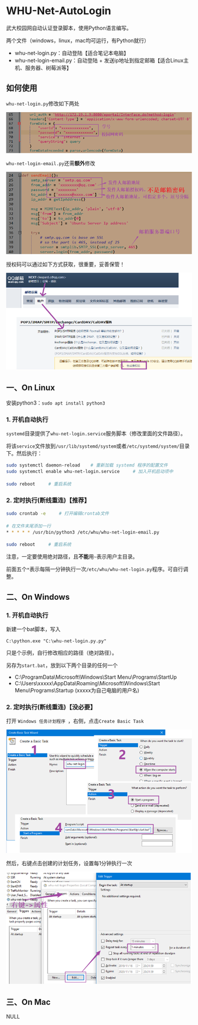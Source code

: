 # WHU-Net-AutoLogin
武大校园网自动认证登录脚本，使用Python语言编写。

两个文件（windows，linux，mac均可运行，有Python就行）

+ whu-net-login.py：自动登陆【适合笔记本电脑】
+ whu-net-login-email.py：自动登陆 + 发送ip地址到指定邮箱【适合Linux主机、服务器、树莓派等】

## 如何使用

`whu-net-login.py`修改如下两处

![image-20191116201027802](assets/README/image-20191116201027802.png)

`whu-net-login-email.py`还需**额外**修改

![image-20191116200849538](assets/README/image-20191116200849538.png)

授权码可以通过如下方式获取，很重要，妥善保管！

![image-20191116201357030](assets/README/image-20191116201357030.png)



## 一、On Linux

安装python3：`sudo apt install python3`

### 1. 开机自动执行

`systemd`目录提供了`whu-net-login.service`服务脚本（修改里面的文件路径）。

将该`service`文件放到`/usr/lib/systemd/system`或者`/etc/systemd/system/`目录下。然后执行：

```sh
sudo systemctl daemon-reload	# 重新加载 systemd 程序的配置文件
sudo systemctl enable whu-net-login.service		# 加入开机启动项中

sudo reboot 	# 重启系统
```

### 2. 定时执行(断线重连)【推荐】

```sh
sudo crontab -e		# 打开编辑crontab文件

# 在文件末尾添加一行
* * * * * /usr/bin/python3 /etc/whu/whu-net-login-email.py

sudo reboot 	# 重启系统
```

注意，一定要使用绝对路径，且**不能**用`~`表示用户主目录。

前面五个`*`表示每隔一分钟执行一次`/etc/whu/whu-net-login.py`程序。可自行调整。



## 二、On Windows

### 1. 开机自动执行

新建一个bat脚本，写入

```
C:\python.exe "C:\whu-net-login.py.py"
```

只是个示例，自行修改相应的路径（绝对路径）。

另存为`start.bat`，放到以下两个目录的任何一个

+ C:\ProgramData\Microsoft\Windows\Start Menu\Programs\StartUp
+ C:\Users\xxxxx\AppData\Roaming\Microsoft\Windows\Start Menu\Programs\Startup (xxxxx为自己电脑的用户名)

### 2. 定时执行(断线重连)【没必要】

打开 `Windows 任务计划程序 `，右侧，点击`Create Basic Task`

![image-20191116203628635](assets/README/image-20191116203628635.png)

然后，右键点击创建的计划任务，设置每1分钟执行一次

![image-20191116203725119](assets/README/image-20191116203725119.png)



## 三、On Mac

NULL